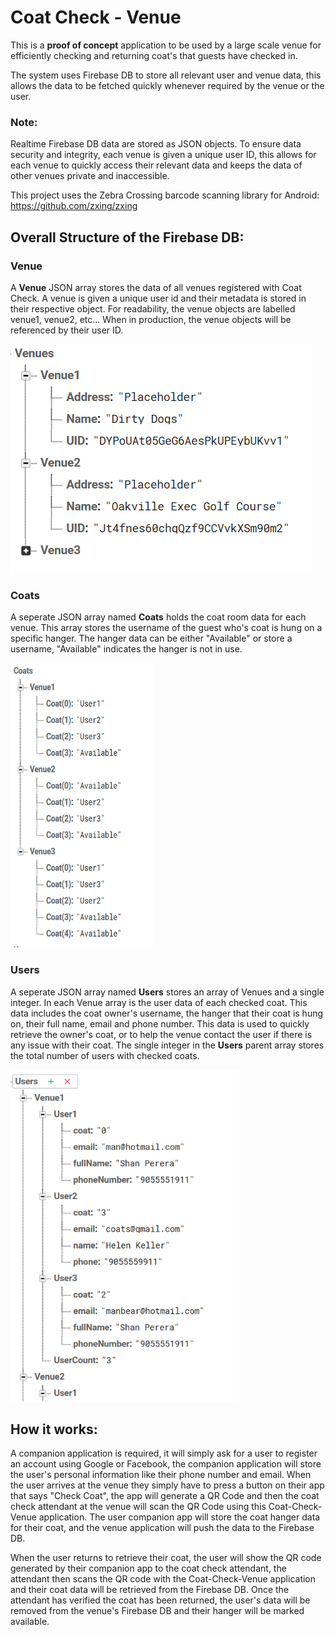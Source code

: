 # Coat Check - Venue

This is a **proof of concept** application to be used by a large scale venue for efficiently checking and
returning coat's that guests have checked in.

The system uses Firebase DB to store all relevant user and venue data, this allows the data to be 
fetched quickly whenever required by the venue or the user.

### Note:
Realtime Firebase DB data are stored as JSON objects. To ensure data security and integrity, each venue is given a unique user ID,
this allows for each venue to quickly access their relevant data and keeps the data of other venues private and inaccessible.

This project uses the Zebra Crossing barcode scanning library for Android: https://github.com/zxing/zxing

## **Overall Structure of the Firebase DB:**
### Venue
A **Venue** JSON array stores the data of all venues registered with Coat Check. 
A venue is given a unique user id and their metadata is stored in their respective object. For readability, 
the venue objects are labelled venue1, venue2, etc... When in production, the venue objects will be referenced by their user ID.

<img src="/rm-images/Venue.PNG" />

### Coats
A seperate JSON array named **Coats** holds the coat room data for each venue. This array stores the username of the guest who's coat is 
hung on a specific hanger. The hanger data can be either "Available" or store a username, "Available" indicates the hanger is not in use.

<img src="/rm-images/Coats.PNG" width=228 height=455/>

### Users
A seperate JSON array named **Users** stores an array of Venues and a single integer. In each Venue array is the user data of each 
checked coat. This data includes the coat owner's username, the hanger that their coat is hung on, their full name, email and phone number.
This data is used to quickly retrieve the owner's coat, or to help the venue contact the user if there is any issue with their coat.
The single integer in the **Users** parent array stores the total number of users with checked coats.

<img src="/rm-images/Users.PNG" width=366 height=531/>

## **How it works:**
A companion application is required, it will simply ask for a user to register an account using Google or Facebook, the companion application will store the user's personal information like their phone number and email. When the user arrives at the venue they simply have to press a button on their app that says "Check Coat", the app will generate a QR Code and then the coat check attendant at the venue will scan the QR Code using this Coat-Check-Venue application. The user companion app will store the coat hanger data for their coat, and the venue application will push the data to the Firebase DB.

When the user returns to retrieve their coat, the user will show the QR code generated by their companion app to the coat check attendant, the attendant then scans the QR code with the Coat-Check-Venue application and their coat data will be retrieved from the Firebase DB. Once the attendant has verified the coat has been returned, the user's data will be removed from the venue's Firebase DB and their hanger will be marked available.

